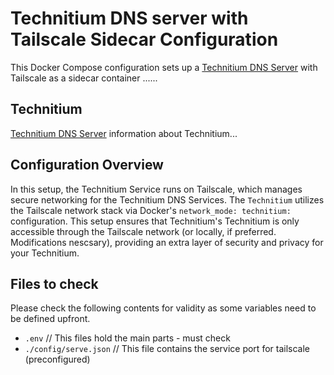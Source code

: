 # Technitium DNS server with Tailscale Sidecar Configuration

This Docker Compose configuration sets up a [Technitium DNS Server](https://github.com/TechnitiumSoftware/DnsServer) with Tailscale as a sidecar container ......

## Technitium

[Technitium DNS Server](https://github.com/TechnitiumSoftware/DnsServer) information about Technitium...

## Configuration Overview

In this setup, the Technitium Service runs on Tailscale, which manages secure networking for the Technitium DNS Services. The `Technitium` utilizes the Tailscale network stack via Docker's `network_mode: technitium:` configuration. This setup ensures that Technitium's Technitium is only accessible through the Tailscale network (or locally, if preferred. Modifications nescsary), providing an extra layer of security and privacy for your Technitium.

## Files to check

Please check the following contents for validity as some variables need to be defined upfront.

- `.env` // This files hold the main parts - must check
- `./config/serve.json` // This file contains the service port for tailscale (preconfigured)
